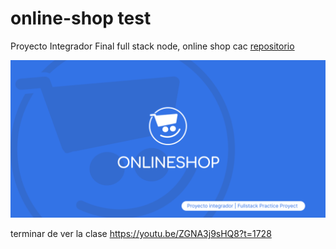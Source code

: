 # online-shop test
Proyecto Integrador Final full stack node, online shop cac
[repositorio](https://github.com/coxmau77/online-shop)

![](./public/images/web-images/Social%20Preview%20-%20github.png)

terminar de ver la clase https://youtu.be/ZGNA3j9sHQ8?t=1728
